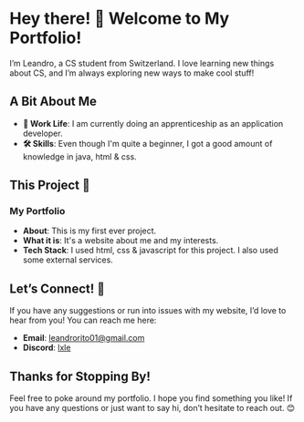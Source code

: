 ﻿# Hey there! 👋 Welcome to My Portfolio!

I’m Leandro, a CS student from Switzerland. I love learning new things about CS, and I’m always exploring new ways to make cool stuff!

## A Bit About Me

- **💼 Work Life**: I am currently doing an apprenticeship as an application developer.
- **🛠️ Skills**: Even though I'm quite a beginner, I got a good amount of knowledge in java, html & css.

## This Project 🚀

### My Portfolio

- **About**: This is my first ever project. 
- **What it is**: It's a website about me and my interests.
- **Tech Stack**: I used html, css & javascript for this project. I also used some external services.

## Let’s Connect! 🌟

If you have any suggestions or run into issues with my website, I’d love to hear from you! You can reach me here:

- **Email**: leandrorito01@gmail.com
- **Discord**: [lxle](https://discord.com/users/346012902404128769)

## Thanks for Stopping By!

Feel free to poke around my portfolio. I hope you find something you like! If you have any questions or just want to say hi, don’t hesitate to reach out. 😊
